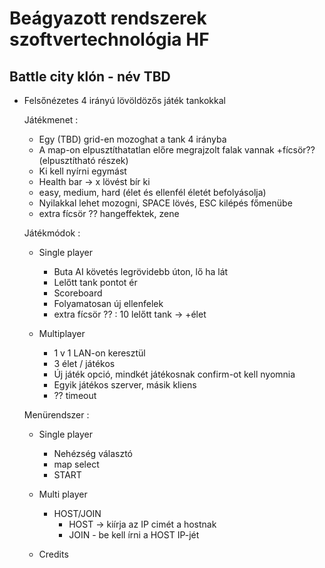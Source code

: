 # Beágyazott rendszerek szoftvertechnológia HF
## Battle city klón - név TBD

* Felsőnézetes 4 irányú lövöldözős játék tankokkal

	Játékmenet :
	- Egy (TBD) grid-en mozoghat a tank 4 irányba
	- A map-on elpusztíthatatlan előre megrajzolt falak vannak    +fícsör?? (elpusztítható részek)
	- Ki kell nyírni egymást
	- Health bar -> x lövést bír ki
	- easy, medium, hard (élet és ellenfél életét befolyásolja)
	- Nyilakkal lehet mozogni, SPACE lövés, ESC kilépés főmenübe
	- extra fícsör ?? hangeffektek, zene

	Játékmódok :
    - Single player	
    	- Buta AI követés legrövidebb úton, lő ha lát
		- Lelőtt tank pontot ér
		- Scoreboard
		- Folyamatosan új ellenfelek
		- extra fícsör ?? : 10 lelőtt tank -> +élet

	- Multiplayer
		- 1 v 1 LAN-on keresztül
		- 3 élet / játékos
		- Új játék opció, mindkét játékosnak confirm-ot kell nyomnia
		- Egyik játékos szerver, másik kliens
		- ?? timeout

	Menürendszer :
	- Single player
		- Nehézség választó
		- map select
		- START

	- Multi player
		- HOST/JOIN
			- HOST -> kiírja az IP cimét a hostnak
			- JOIN - be kell írni a HOST IP-jét
	- Credits


